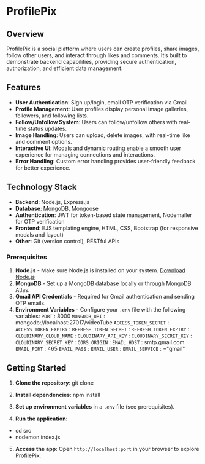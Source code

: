 # ProfilePix

## Overview

ProfilePix is a social platform where users can create profiles, share images, follow other users, and interact through likes and comments. It’s built to demonstrate backend capabilities, providing secure authentication, authorization, and efficient data management.


## Features

- **User Authentication**: Sign up/login, email OTP verification via Gmail.
- **Profile Management**: User profiles display personal image galleries, followers, and following lists.
- **Follow/Unfollow System**: Users can follow/unfollow others with real-time status updates.
- **Image Handling**: Users can upload, delete images, with real-time like and comment options.
- **Interactive UI**: Modals and dynamic routing enable a smooth user experience for managing connections and interactions.
- **Error Handling**: Custom error handling provides user-friendly feedback for better experience.


## Technology Stack
- **Backend**:          Node.js, Express.js
- **Database**:         MongoDB, Mongoose
- **Authentication**:   JWT for token-based state management, Nodemailer for OTP verification
- **Frontend**:         EJS templating engine, HTML, CSS, Bootstrap (for responsive modals and layout)
- **Other**:            Git (version control), RESTful APIs


### Prerequisites
1. **Node.js** - Make sure Node.js is installed on your system. [Download Node.js](https://nodejs.org)
2. **MongoDB** - Set up a MongoDB database locally or through MongoDB Atlas.
3. **Gmail API Credentials** - Required for Gmail authentication and sending OTP emails.
4. **Environment Variables** - Configure your `.env` file with the following variables:
    `PORT`                    : 8000
    `MONGODB_URI`             : mongodb://localhost:27017/videoTube
    `ACCESS_TOKEN_SECRET`     :
    `ACCESS_TOKEN_EXPIRY`     :
    `REFRESH_TOKEN_SECRET`    :
    `REFRESH_TOKEN_EXPIRY`    :
    `CLOUDINARY_CLOUD_NAME`   : 
    `CLOUDINARY_API_KEY`      : 
    `CLOUDINARY_SECRET_KEY`   : 
    `CLOUDINARY_SECRET_KEY`   : 
    `CORS_ORIGIN`             : 
    `EMAIL_HOST`              : smtp.gmail.com
    `EMAIL_PORT`              : 465
    `EMAIL_PASS`              :
    `EMAIL_USER`              :
    `EMAIL_SERVICE`           : ="gmail"


## Getting Started
1. **Clone the repository**: git clone

2. **Install dependencies**: npm install

3. **Set up environment variables** in a `.env` file (see prerequisites).

4. **Run the application**:
  - cd src
  - nodemon index.js

5. **Access the app**:
   Open `http://localhost:port` in your browser to explore ProfilePix.